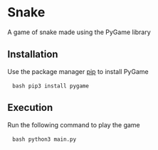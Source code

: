 # Snake
A game of snake made using the PyGame library

## Installation
Use the package manager [pip](https://pip.pypa.io/en/stable/) to install PyGame

` ` `bash
pip3 install pygame
` ` `

## Execution
Run the following command to play the game

` ` `bash
python3 main.py
` ` `
